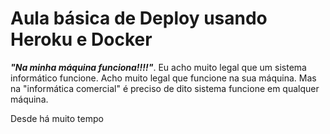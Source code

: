 # Aula básica de Deploy usando Heroku e Docker

***"Na minha máquina funciona!!!!"***. Eu acho muito legal que um sistema informático funcione. Acho muito legal que funcione na sua máquina. Mas na "informática comercial" é preciso de dito sistema funcione em qualquer máquina. 

Desde há muito tempo 

